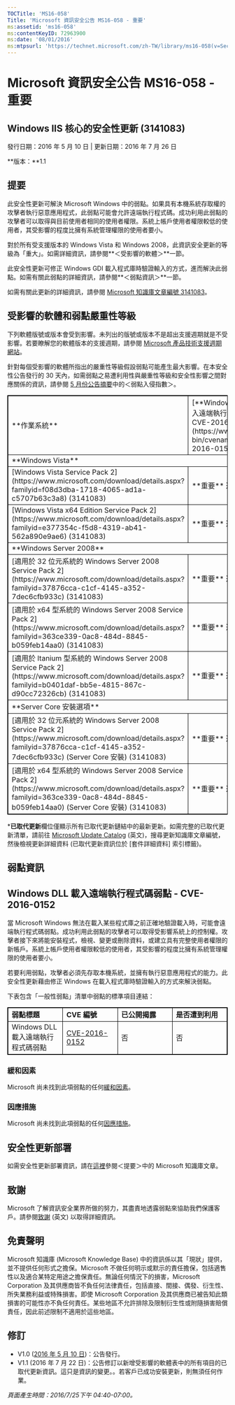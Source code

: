 ```yaml
---
TOCTitle: 'MS16-058'
Title: 'Microsoft 資訊安全公告 MS16-058 - 重要'
ms:assetid: 'ms16-058'
ms:contentKeyID: 72963900
ms:date: '08/01/2016'
ms:mtpsurl: 'https://technet.microsoft.com/zh-TW/library/ms16-058(v=Security.10)'
---
```


Microsoft 資訊安全公告 MS16-058 - 重要
======================================

Windows IIS 核心的安全性更新 (3141083)
--------------------------------------

發行日期：2016 年 5 月 10 日 | 更新日期：2016 年 7 月 26 日

**版本：**1.1

提要
----

<span id="sectionToggle0"></span>
此安全性更新可解決 Microsoft Windows 中的弱點。如果具有本機系統存取權的攻擊者執行惡意應用程式，此弱點可能會允許遠端執行程式碼。成功利用此弱點的攻擊者可以取得與目前使用者相同的使用者權限。系統上帳戶使用者權限較低的使用者，其受影響的程度比擁有系統管理權限的使用者要小。

對於所有受支援版本的 Windows Vista 和 Windows 2008，此資訊安全更新的等級為「重大」。如需詳細資訊，請參閱**＜受影響的軟體＞**一節。

此安全性更新可修正 Windows GDI 載入程式庫時驗證輸入的方式，進而解決此弱點。如需有關此弱點的詳細資訊，請參閱**＜弱點資訊＞**一節。

<span id="KBArticle"></span>
如需有關此更新的詳細資訊，請參閱 [Microsoft 知識庫文章編號 3141083](https://support.microsoft.com/zh-tw/kb/3141083)。

受影響的軟體和弱點嚴重性等級
----------------------------

<span id="sectionToggle1"></span>
下列軟體版號或版本會受到影響。未列出的版號或版本不是超出支援週期就是不受影響。若要瞭解您的軟體版本的支援週期，請參閱 [Microsoft 產品技術支援週期網站](https://go.microsoft.com/fwlink/?linkid=21742)。

針對每個受影響的軟體所指出的嚴重性等級假設弱點可能產生最大影響。在本安全性公告發行的 30 天內，如需弱點之易遭利用性與嚴重性等級和安全性影響之間對應關係的資訊，請參閱 [5 月份公告摘要](https://technet.microsoft.com/zh-tw/library/security/ms16-may)中的＜弱點入侵指數＞。

 
<table style="border:1px solid black;">
<tr>
<td style="border:1px solid black;">
**作業系統**

</td>
<td style="border:1px solid black;">
[**Windows 動態連結程式庫載入遠端執行程式碼資訊安全風險 - CVE-2016-0152**](https://www.cve.mitre.org/cgi-bin/cvename.cgi?name=cve-2016-0152)

</td>
<td style="border:1px solid black;">
已取代更新\*

</td>
</tr>
<tr>
<td style="border:1px solid black;" colspan="3">
**Windows Vista**

</td>
</tr>
<tr>
<td style="border:1px solid black;">
[Windows Vista Service Pack 2](https://www.microsoft.com/download/details.aspx?familyid=f08d3dba-1718-4065-ad1a-c5707b63c3a8)  
(3141083)

</td>
<td style="border:1px solid black;">
**重要**  
遠端執行程式碼

</td>
<td style="border:1px solid black;">
[MS10-040](https://go.microsoft.com/fwlink/?linkid=191788) 中的 982666

</td>
</tr>
<tr>
<td style="border:1px solid black;">
[Windows Vista x64 Edition Service Pack 2](https://www.microsoft.com/download/details.aspx?familyid=e377354c-f5d8-4319-ab41-562a890e9ae6)  
(3141083)

</td>
<td style="border:1px solid black;">
**重要**  
遠端執行程式碼

</td>
<td style="border:1px solid black;">
[MS10-040](https://go.microsoft.com/fwlink/?linkid=191788) 中的 982666

</td>
</tr>
<tr>
<td style="border:1px solid black;" colspan="3">
**Windows Server 2008**

</td>
</tr>
<tr>
<td style="border:1px solid black;">
[適用於 32 位元系統的 Windows Server 2008 Service Pack 2](https://www.microsoft.com/download/details.aspx?familyid=37876cca-c1cf-4145-a352-7dec6cfb933c)  
(3141083)

</td>
<td style="border:1px solid black;">
**重要**  
遠端執行程式碼

</td>
<td style="border:1px solid black;">
[MS10-040](https://go.microsoft.com/fwlink/?linkid=191788) 中的 982666

</td>
</tr>
<tr>
<td style="border:1px solid black;">
[適用於 x64 型系統的 Windows Server 2008 Service Pack 2](https://www.microsoft.com/download/details.aspx?familyid=363ce339-0ac8-484d-8845-b059feb14aa0)  
(3141083)

</td>
<td style="border:1px solid black;">
**重要**  
遠端執行程式碼

</td>
<td style="border:1px solid black;">
[MS10-040](https://go.microsoft.com/fwlink/?linkid=191788) 中的 982666

</td>
</tr>
<tr>
<td style="border:1px solid black;">
[適用於 Itanium 型系統的 Windows Server 2008 Service Pack 2](https://www.microsoft.com/download/details.aspx?familyid=b0401daf-bb5e-4815-867c-d90cc72326cb)  
(3141083)

</td>
<td style="border:1px solid black;">
**重要**  
遠端執行程式碼

</td>
<td style="border:1px solid black;">
[MS10-040](https://go.microsoft.com/fwlink/?linkid=191788) 中的 982666

</td>
</tr>
<tr>
<td style="border:1px solid black;" colspan="3">
**Server Core 安裝選項**

</td>
</tr>
<tr>
<td style="border:1px solid black;">
[適用於 32 位元系統的 Windows Server 2008 Service Pack 2](https://www.microsoft.com/download/details.aspx?familyid=37876cca-c1cf-4145-a352-7dec6cfb933c) (Server Core 安裝)  
(3141083)

</td>
<td style="border:1px solid black;">
**重要**  
遠端執行程式碼

</td>
<td style="border:1px solid black;">
[MS10-040](https://go.microsoft.com/fwlink/?linkid=191788) 中的 982666

</td>
</tr>
<tr>
<td style="border:1px solid black;">
[適用於 x64 型系統的 Windows Server 2008 Service Pack 2](https://www.microsoft.com/download/details.aspx?familyid=363ce339-0ac8-484d-8845-b059feb14aa0) (Server Core 安裝)  
(3141083)

</td>
<td style="border:1px solid black;">
**重要**  
遠端執行程式碼

</td>
<td style="border:1px solid black;">
[MS10-040](https://go.microsoft.com/fwlink/?linkid=191788) 中的 982666

</td>
</tr>
</table>
 
\***已取代更新**欄位僅顯示所有已取代更新鏈結中的最新更新。如需完整的已取代更新清單，請前往 [Microsoft Update Catalog](https://catalog.update.microsoft.com/v7/site/home.aspx) (英文)，搜尋更新知識庫文章編號，然後檢視更新詳細資料 (已取代更新資訊位於 \[套件詳細資料\] 索引標籤)。

弱點資訊
--------

<span id="sectionToggle2"></span>
Windows DLL 載入遠端執行程式碼弱點 - CVE-2016-0152
--------------------------------------------------

當 Microsoft Windows 無法在載入某些程式庫之前正確地驗證載入時，可能會遠端執行程式碼弱點。成功利用此弱點的攻擊者可以取得受影響系統上的控制權。攻擊者接下來將能安裝程式，檢視、變更或刪除資料，或建立具有完整使用者權限的新帳戶。系統上帳戶使用者權限較低的使用者，其受影響的程度比擁有系統管理權限的使用者要小。

若要利用弱點，攻擊者必須先存取本機系統，並擁有執行惡意應用程式的能力。此安全性更新藉由修正 Windows 在載入程式庫時驗證輸入的方式來解決弱點。

下表包含「一般性弱點」清單中弱點的標準項目連結：

 
<table style="border:1px solid black;">
<colgroup>
<col width="25%" />
<col width="25%" />
<col width="25%" />
<col width="25%" />
</colgroup>
<tbody>
<tr class="odd">
<td style="border:1px solid black;"><strong>弱點標題</strong></td>
<td style="border:1px solid black;"><strong>CVE 編號</strong></td>
<td style="border:1px solid black;"><strong>已公開揭露</strong></td>
<td style="border:1px solid black;"><strong>是否遭到利用</strong></td>
</tr>
<tr class="even">
<td style="border:1px solid black;">Windows DLL 載入遠端執行程式碼弱點</td>
<td style="border:1px solid black;"><a href="https://www.cve.mitre.org/cgi-bin/cvename.cgi?name=cve-2016-0152">CVE-2016-0152</a></td>
<td style="border:1px solid black;">否</td>
<td style="border:1px solid black;">否</td>
</tr>
</tbody>
</table>
  
### 緩和因素
  
Microsoft 尚未找到此項弱點的任何[緩和因素](https://technet.microsoft.com/zh-tw/library/security/dn848375.aspx)。
  
### 因應措施
  
Microsoft 尚未找到此項弱點的任何[因應措施](https://technet.microsoft.com/zh-tw/library/security/dn848375.aspx)。
  
安全性更新部署  
--------------
  
<span id="sectionToggle3"></span>
如需安全性更新部署資訊，請在[這裡](#kbarticle)參閱＜提要＞中的 Microsoft 知識庫文章。
  
致謝  
----
  
<span id="sectionToggle4"></span>
Microsoft 了解資訊安全業界所做的努力，其盡責地透露弱點來協助我們保護客戶。請參閱[致謝](https://technet.microsoft.com/zh-tw/library/security/mt674627.aspx) (英文) 以取得詳細資訊。
  
免責聲明  
--------
  
<span id="sectionToggle5"></span>
Microsoft 知識庫 (Microsoft Knowledge Base) 中的資訊係以其「現狀」提供，並不提供任何形式之擔保。Microsoft 不做任何明示或默示的責任擔保，包括適售性以及適合某特定用途之擔保責任。無論任何情況下的損害，Microsoft Corporation 及其供應商皆不負任何法律責任，包括直接、間接、偶發、衍生性、所失業務利益或特殊損害。即使 Microsoft Corporation 及其供應商已被告知此類損害的可能性亦不負任何責任。某些地區不允許排除及限制衍生性或附隨損害賠償責任，因此前述限制不適用於這些地區。
  
修訂  
----
  
<span id="sectionToggle6"></span>
-   V1.0 ([2016 年 5 月 10 日](https://technet.microsoft.com/zh-TW/library/bulletin_publisheddate(v=Security.10)))：公告發行。  
-   V1.1 (2016 年 7 月 22 日)：公告修訂以新增受影響的軟體表中的所有項目的已取代更新資訊。這只是資訊的變更。。若客戶已成功安裝更新，則無須任何作業。
  
*頁面產生時間：2016/7/25下午 04:40-07:00。*
